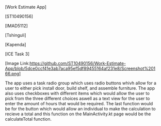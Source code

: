 [Work Estimate App]

[ST10490156]

[IMAD5112]

[Tshinguli]

[Kapenda]

[ICE Task 3]

[Image Link:https://github.com/ST10490156/Work-Estimate-App/blob/5dce0ccf41e3ab7aca95ef5df89455164af231e8/Screenshot%20166.png]

The app uses a task radio group which uses radio buttons whivh allow for a user to either pick install door, build shelf, and assemble furniture. The app also uses checkboxes with different items which would allow the user to pick from the three different choices aswell as a text view for the user to enter the amount of hours that would be required. The last function would be for the button which would allow an individual to make the calculation to recieve a total and this function on the MainActivity.kt page would be the calculateTotal function.

